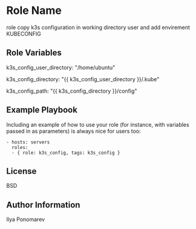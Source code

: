 Role Name
=========

role copy k3s configuration in working directory user and add envirement KUBECONFIG


Role Variables
--------------

k3s_config_user_directory: "/home/ubuntu"

k3s_config_directory: "{{ k3s_config_user_directory }}/.kube"

k3s_config_path: "{{ k3s_config_directory }}/config"


Example Playbook
----------------

Including an example of how to use your role (for instance, with variables passed in as parameters) is always nice for users too:

    - hosts: servers
      roles:
      - { role: k3s_config, tags: k3s_config }

License
-------

BSD

Author Information
------------------

Ilya Ponomarev
